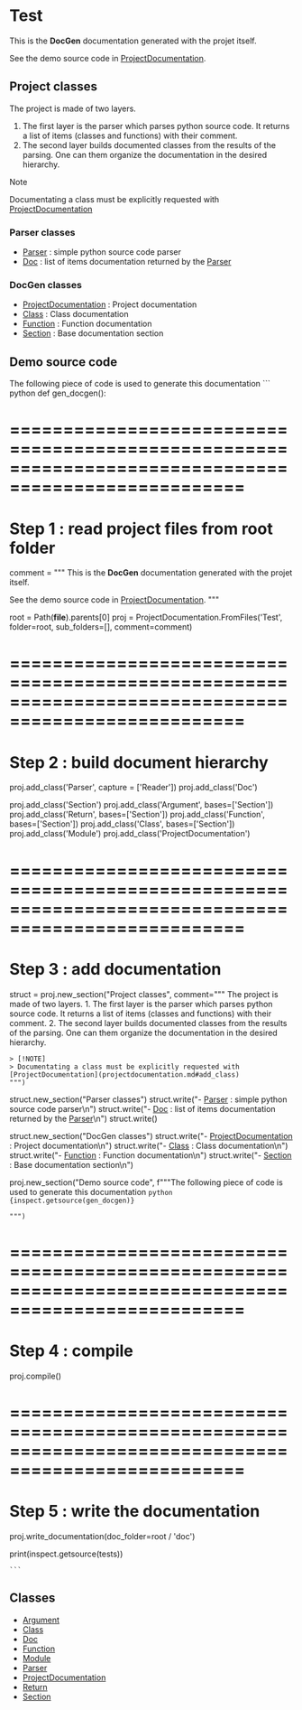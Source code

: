 # Test

This is the **DocGen** documentation generated with the projet itself.

See the demo source code in [ProjectDocumentation](projectdocumentation.md).


## Project classes


The project is made of two layers.
1. The first layer is the parser which parses python source code. It returns a list of items (classes and functions) with their comment.
2. The second layer builds documented classes from the results of the parsing. One can them organize the documentation in the desired hierarchy.

> [!NOTE]
> Documentating a class must be explicitly requested with
[ProjectDocumentation](projectdocumentation.md#add_class)


### Parser classes

- [Parser](parser.md) : simple python source code parser
- [Doc](doc.md) : list of items documentation returned by the [Parser](parser.md)




### DocGen classes

- [ProjectDocumentation](projectdocumentation.md) : Project documentation
- [Class](class.md) : Class documentation
- [Function](function.md) : Function documentation
- [Section](section.md) : Base documentation section




## Demo source code

The following piece of code is used to generate this documentation
    ``` python
    def gen_docgen():

# ====================================================================================================
# Step 1 : read project files from root folder

comment = """ This is the **DocGen** documentation generated with the projet itself.

See the demo source code in [ProjectDocumentation](projectdocumentation.md).
"""

root = Path(__file__).parents[0] proj = ProjectDocumentation.FromFiles('Test', folder=root, sub_folders=[], comment=comment)

# ====================================================================================================
# Step 2 : build document hierarchy

proj.add_class('Parser',   capture = ['Reader']) proj.add_class('Doc')

proj.add_class('Section') proj.add_class('Argument', bases=['Section']) proj.add_class('Return',   bases=['Section']) proj.add_class('Function', bases=['Section']) proj.add_class('Class',    bases=['Section']) proj.add_class('Module') proj.add_class('ProjectDocumentation')

# ====================================================================================================
# Step 3 : add documentation

struct = proj.new_section("Project classes", comment="""
    The project is made of two layers.
    1. The first layer is the parser which parses python source code. It returns a list of items (classes and functions) with their comment.
    2. The second layer builds documented classes from the results of the parsing. One can them organize the documentation in the desired hierarchy.

    > [!NOTE]
    > Documentating a class must be explicitly requested with
    [ProjectDocumentation](projectdocumentation.md#add_class)
    """)

struct.new_section("Parser classes") struct.write("- [Parser](parser.md) : simple python source code parser\n") struct.write("- [Doc](doc.md) : list of items documentation returned by the [Parser](parser.md)\n") struct.write()

struct.new_section("DocGen classes") struct.write("- [ProjectDocumentation](projectdocumentation.md) : Project documentation\n") struct.write("- [Class](class.md) : Class documentation\n") struct.write("- [Function](function.md) : Function documentation\n") struct.write("- [Section](section.md) : Base documentation section\n")

proj.new_section("Demo source code", f"""The following piece of code is used to generate this documentation
    ``` python
    {inspect.getsource(gen_docgen)}
    ```

    """)

# ====================================================================================================
# Step 4 : compile

proj.compile()

# ====================================================================================================
# Step 5 : write the documentation

proj.write_documentation(doc_folder=root / 'doc')

print(inspect.getsource(tests))

    ```




## Classes

- [Argument](argument.md)
- [Class](class.md)
- [Doc](doc.md)
- [Function](function.md)
- [Module](module.md)
- [Parser](parser.md)
- [ProjectDocumentation](projectdocumentation.md)
- [Return](return.md)
- [Section](section.md)




